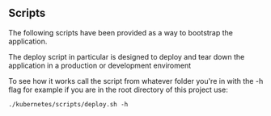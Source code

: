 ## Scripts
The following scripts have been provided as a way to bootstrap the application. 

The deploy script in particular is designed to deploy and tear down the application in a production or development enviroment

To see how it works call the script from whatever folder you're in with the -h flag for example if you are in the root directory of this project use:

``` ./kubernetes/scripts/deploy.sh -h ```
